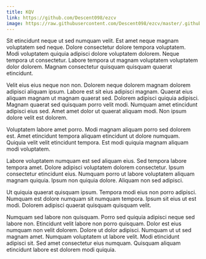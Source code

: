 ```yaml
---
title: KQV
link: https://github.com/Descent098/ezcv
image: https://raw.githubusercontent.com/Descent098/ezcv/master/.github/logo.png
---
```


Sit etincidunt neque ut sed numquam velit. Est amet neque magnam voluptatem sed neque. Dolore consectetur dolore tempora voluptatem. Modi voluptatem quiquia adipisci dolore voluptatem dolorem. Neque tempora ut consectetur. Labore tempora ut magnam voluptatem voluptatem dolor dolorem. Magnam consectetur quisquam quisquam quaerat etincidunt.

Velit eius eius neque non non. Dolorem neque dolorem magnam dolorem adipisci aliquam ipsum. Labore est sit eius adipisci magnam. Quaerat eius aliquam magnam ut magnam quaerat sed. Dolorem adipisci quiquia adipisci. Magnam quaerat sed quisquam porro velit modi. Numquam amet etincidunt adipisci eius sed. Amet amet dolor ut quaerat aliquam modi. Non ipsum dolore velit est dolorem.

Voluptatem labore amet porro. Modi magnam aliquam porro sed dolorem est. Amet etincidunt tempora aliquam etincidunt ut dolore numquam. Quiquia velit velit etincidunt tempora. Est modi quiquia magnam aliquam modi voluptatem.

Labore voluptatem numquam est sed aliquam eius. Sed tempora labore tempora amet. Dolore adipisci voluptatem dolorem consectetur. Ipsum consectetur etincidunt eius. Numquam porro ut labore voluptatem aliquam magnam quiquia. Ipsum non quiquia dolore. Aliquam non sed adipisci.

Ut quiquia quaerat quisquam ipsum. Tempora modi eius non porro adipisci. Numquam est dolore numquam sit numquam tempora. Ipsum sit eius ut est modi. Dolorem adipisci quaerat quisquam quisquam velit.

Numquam sed labore non quisquam. Porro sed quiquia adipisci neque sed labore non. Etincidunt velit labore non porro quisquam. Dolor est eius numquam non velit dolorem. Dolore ut dolor adipisci. Numquam ut ut sed magnam amet. Numquam voluptatem ut labore velit. Modi etincidunt adipisci sit. Sed amet consectetur eius numquam. Quisquam aliquam etincidunt labore est dolorem modi quiquia.
    